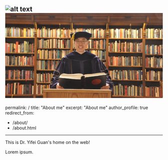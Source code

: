 ![alt text](https://github.com/gyf135/gyf135.github.io/images/library.JPG?raw=False)
<br/><img src='/images/library.JPG'>
---
permalink: /
title: "About me"
excerpt: "About me"
author_profile: true
redirect_from: 
  - /about/
  - /about.html
---

This is Dr. Yifei Guan's home on the web!

Lorem ipsum.
